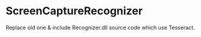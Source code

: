 ScreenCaptureRecognizer
=======================

Replace old one & include Recognizer.dll source code which use Tesseract.
